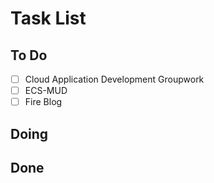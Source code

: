 # Task List

## To Do
- [ ] Cloud Application Development Groupwork
- [ ] ECS-MUD
- [ ] Fire Blog

## Doing


## Done
